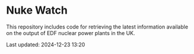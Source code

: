 # Nuke Watch

This repository includes code for retrieving the latest information available on the output of EDF nuclear power plants in the UK.

Last updated: 2024-12-23 13:20